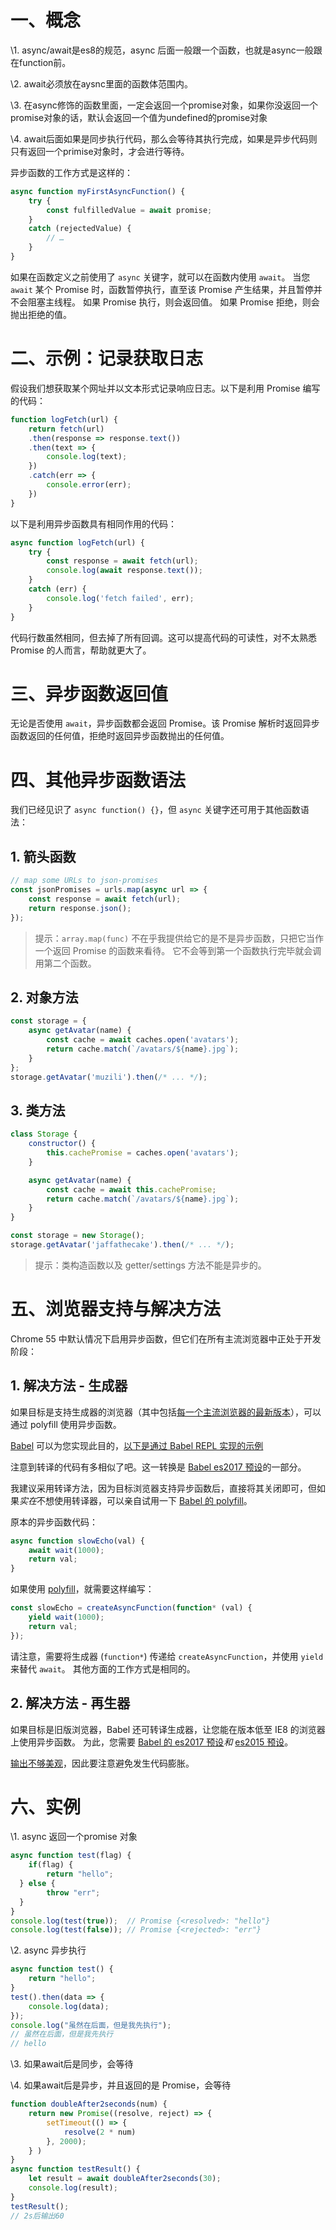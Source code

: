 # 一、概念

\1. async/await是es8的规范，async 后面一般跟一个函数，也就是async一般跟在function前。

\2. await必须放在aysnc里面的函数体范围内。

\3. 在async修饰的函数里面，一定会返回一个promise对象，如果你没返回一个promise对象的话，默认会返回一个值为undefined的promise对象

\4. await后面如果是同步执行代码，那么会等待其执行完成，如果是异步代码则只有返回一个primise对象时，才会进行等待。

异步函数的工作方式是这样的：

```js
async function myFirstAsyncFunction() {
    try {
        const fulfilledValue = await promise;
    }
    catch (rejectedValue) {
        // …
    }
}
```

如果在函数定义之前使用了 `async` 关键字，就可以在函数内使用 `await`。 当您 `await` 某个 Promise 时，函数暂停执行，直至该 Promise 产生结果，并且暂停并不会阻塞主线程。 如果 Promise 执行，则会返回值。 如果 Promise 拒绝，则会抛出拒绝的值。

# 二、示例：记录获取日志

假设我们想获取某个网址并以文本形式记录响应日志。以下是利用 Promise 编写的代码：

```js
function logFetch(url) {
    return fetch(url)
    .then(response => response.text())
    .then(text => {
        console.log(text);
    })
    .catch(err => {
        console.error(err);
    })
}
```

以下是利用异步函数具有相同作用的代码：

```js
async function logFetch(url) {
    try {
        const response = await fetch(url);
        console.log(await response.text());
    }
    catch (err) {
        console.log('fetch failed', err);
    }
}
```

代码行数虽然相同，但去掉了所有回调。这可以提高代码的可读性，对不太熟悉 Promise 的人而言，帮助就更大了。

# 三、异步函数返回值

无论是否使用 `await`，异步函数都会返回 Promise。该 Promise 解析时返回异步函数返回的任何值，拒绝时返回异步函数抛出的任何值。

# 四、其他异步函数语法

我们已经见识了 `async function() {}`，但 `async` 关键字还可用于其他函数语法：

## 1. 箭头函数

```js
// map some URLs to json-promises
const jsonPromises = urls.map(async url => {
    const response = await fetch(url);
    return response.json();
});
```

> 提示：`array.map(func)` 不在乎我提供给它的是不是异步函数，只把它当作一个返回 Promise 的函数来看待。 它不会等到第一个函数执行完毕就会调用第二个函数。

## 2. 对象方法

```js
const storage = {
    async getAvatar(name) {
        const cache = await caches.open('avatars');
        return cache.match(`/avatars/${name}.jpg`);
    }
};
storage.getAvatar('muzili').then(/* ... */);
```

## 3. 类方法

```js
class Storage {
    constructor() {
        this.cachePromise = caches.open('avatars');
    }

    async getAvatar(name) {
        const cache = await this.cachePromise;
        return cache.match(`/avatars/${name}.jpg`);
    }
}

const storage = new Storage();
storage.getAvatar('jaffathecake').then(/* ... */);
```

> 提示：类构造函数以及 getter/settings 方法不能是异步的。

# 五、浏览器支持与解决方法

Chrome 55 中默认情况下启用异步函数，但它们在所有主流浏览器中正处于开发阶段：

## 1. 解决方法 - 生成器

如果目标是支持生成器的浏览器（其中包括[每一个主流浏览器的最新版本](http://kangax.github.io/compat-table/es6/#test-generators)），可以通过 polyfill 使用异步函数。

[Babel](https://babeljs.io/) 可以为您实现此目的，[以下是通过 Babel REPL 实现的示例](https://goo.gl/0Cg1Sq)

注意到转译的代码有多相似了吧。这一转换是 [Babel es2017 预设](http://babeljs.io/docs/plugins/preset-es2017/)的一部分。

我建议采用转译方法，因为目标浏览器支持异步函数后，直接将其关闭即可，但如果*实在*不想使用转译器，可以亲自试用一下 [Babel 的 polyfill](https://gist.github.com/jakearchibald/edbc78f73f7df4f7f3182b3c7e522d25)。

原本的异步函数代码：

```js
async function slowEcho(val) {
    await wait(1000);
    return val;
}
```

如果使用 [polyfill](https://gist.github.com/jakearchibald/edbc78f73f7df4f7f3182b3c7e522d25)，就需要这样编写：

```js
const slowEcho = createAsyncFunction(function* (val) {
    yield wait(1000);
    return val;
});
```

请注意，需要将生成器 (`function*`) 传递给 `createAsyncFunction`，并使用 `yield` 来替代 `await`。 其他方面的工作方式是相同的。

## 2. 解决方法 - 再生器

如果目标是旧版浏览器，Babel 还可转译生成器，让您能在版本低至 IE8 的浏览器上使用异步函数。 为此，您需要 [Babel 的 es2017 预设](http://babeljs.io/docs/plugins/preset-es2017/)*和* [es2015 预设](http://babeljs.io/docs/plugins/preset-es2015/)。

[输出不够美观](https://goo.gl/jlXboV)，因此要注意避免发生代码膨胀。

# 六、实例

\1. async 返回一个promise 对象

```js
async function test(flag) {
	if(flag) {
		return "hello";
  } else {
		throw "err";
  }
}
console.log(test(true));  // Promise {<resolved>: "hello"}
console.log(test(false)); // Promise {<rejected>: "err"}
```

\2. async 异步执行 

```js
async function test() {
    return "hello";
}
test().then(data => {
	console.log(data);
});
console.log("虽然在后面，但是我先执行");
// 虽然在后面，但是我先执行
// hello
```

\3. 如果await后是同步，会等待

\4. 如果await后是异步，并且返回的是 Promise，会等待

```js
function doubleAfter2seconds(num) {
    return new Promise((resolve, reject) => {
        setTimeout(() => {
            resolve(2 * num)
        }, 2000);
    } )
}
async function testResult() {
    let result = await doubleAfter2seconds(30);
    console.log(result);
}
testResult();
// 2s后输出60
```

